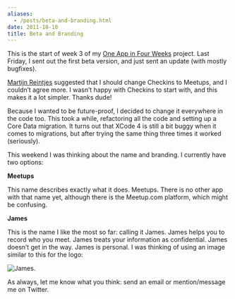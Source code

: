 ```yaml
---
aliases:
  - /posts/beta-and-branding.html
date: 2011-10-10
title: Beta and Branding
---
```


This is the start of week 3 of my [One App in Four
Weeks](/post/one-app-in-four-weeks-kickoff) project. Last Friday, I
sent out the first beta version, and just sent an update (with mostly
bugfixes).&#10;

[Martijn Reintjes](http://martijnreintjes.com/) suggested that I should change
Checkins to Meetups, and I couldn’t agree more. I wasn’t happy with Checkins to
start with, and this makes it a lot simpler. Thanks dude\!&#10;

Because I wanted to be future-proof, I decided to change it everywhere in the
code too. This took a while, refactoring all the code and setting up a Core Data
migration. It turns out that XCode 4 is still a bit buggy when it comes to
migrations, but after trying the same thing three times it worked
(seriously).&#10;

This weekend I was thinking about the name and branding. I currently have two
options:&#10;

**Meetups**

This name describes exactly what it does. Meetups. There is no other app with
that name yet, although there is the Meetup.com platform, which might be
confusing.&#10;

**James**

This is the name I like the most so far: calling it James. James helps you to
record who you meet. James treats your information as confidential. James
doesn’t get in the way. James is personal. I was thinking of using an image
similar to this for the logo:&#10;

![](http://dl.dropbox.com/u/1264810/man.png "James").&#10;

As always, let me know what you think: send an email or mention/message me on
Twitter.&#10;
